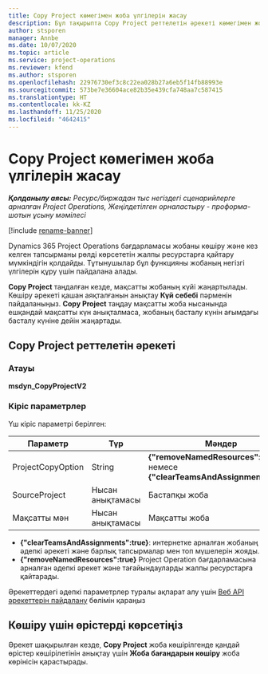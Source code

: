 ```yaml
---
title: Copy Project көмегімен жоба үлгілерін жасау
description: Бұл тақырыпта Copy Project реттелетін әрекеті көмегімен жоба үлгілерін жасау жолы туралы ақпарат берілген.
author: stsporen
manager: Annbe
ms.date: 10/07/2020
ms.topic: article
ms.service: project-operations
ms.reviewer: kfend
ms.author: stsporen
ms.openlocfilehash: 22976730ef3c8c22ea028b27a6eb5f14fb88993e
ms.sourcegitcommit: 573be7e36604ace82b35e439cfa748aa7c587415
ms.translationtype: HT
ms.contentlocale: kk-KZ
ms.lasthandoff: 11/25/2020
ms.locfileid: "4642415"
---
```

# <a name="develop-project-templates-with-copy-project"></a>Copy Project көмегімен жоба үлгілерін жасау

_**Қолданылу аясы:** Ресурс/биржадан тыс негіздегі сценарийлерге арналған Project Operations, Жеңілдетілген орналастыру - проформа-шотын ұсыну мәмілесі_

[!include [rename-banner](~/includes/cc-data-platform-banner.md)]

Dynamics 365 Project Operations бағдарламасы жобаны көшіру және кез келген тапсырманы рөлді көрсететін жалпы ресурстарға қайтару мүмкіндігін қолдайды. Тұтынушылар бұл функцияны жобаның негізгі үлгілерін құру үшін пайдалана алады.

**Copy Project** таңдалған кезде, мақсатты жобаның күйі жаңартылады. Көшіру әрекеті қашан аяқталғанын анықтау **Күй себебі** пәрменін пайдаланыңыз. **Copy Project** таңдау мақсатты жоба нысанында ешқандай мақсатты күн анықталмаса, жобаның басталу күнін ағымдағы басталу күніне дейін жаңартады.

## <a name="copy-project-custom-action"></a>Copy Project реттелетін әрекеті 

### <a name="name"></a>Атауы 

**msdyn_CopyProjectV2**

### <a name="input-parameters"></a>Кіріс параметрлер
Үш кіріс параметрі берілген:

| Параметр          | Түр   | Мәндер                                                   | 
|--------------------|--------|----------------------------------------------------------|
| ProjectCopyOption  | String | **{"removeNamedResources":true}** немесе **{"clearTeamsAndAssignments":true}** |
| SourceProject      | Нысан анықтамасы | Бастапқы жоба |
| Мақсатты мән             | Нысан анықтамасы | Мақсатты жоба |


- **{"clearTeamsAndAssignments":true}**: интернетке арналған жобаның әдепкі әрекеті және барлық тапсырмалар мен топ мүшелерін жояды.
- **{"removeNamedResources":true}** Project Operation бағдарламасына арналған әдепкі әрекет және тағайындауларды жалпы ресурстарға қайтарады.

Әрекеттердегі әдепкі параметрлер туралы ақпарат алу үшін [Веб API әрекеттерін пайдалану](https://docs.microsoft.com/powerapps/developer/common-data-service/webapi/use-web-api-actions) бөлімін қараңыз

## <a name="specify-fields-to-copy"></a>Көшіру үшін өрістерді көрсетіңіз 
Әрекет шақырылған кезде, **Copy Project** жоба көшірілгенде қандай өрістер көшірілетінін анықтау үшін **Жоба бағандарын көшіру** жоба көрінісін қарастырады.
